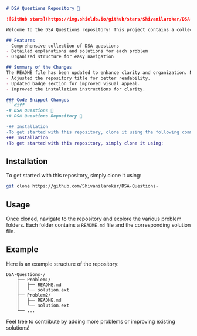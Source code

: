 ```markdown
# DSA Questions Repository 📖

![GitHub stars](https://img.shields.io/github/stars/Shivanilarokar/DSA-Questions-) ![GitHub forks](https://img.shields.io/github/forks/Shivanilarokar/DSA-Questions-) ![GitHub issues](https://img.shields.io/github/issues/Shivanilarokar/DSA-Questions-) ![GitHub repo size](https://img.shields.io/github/repo-size/Shivanilarokar/DSA-Questions-) ![GitHub contributors](https://img.shields.io/github/contributors/Shivanilarokar/DSA-Questions-) ![GitHub last commit](https://img.shields.io/github/last-commit/Shivanilarokar/DSA-Questions-)

Welcome to the DSA Questions repository! This project contains a collection of Data Structure and Algorithm questions designed to help you improve your coding skills.

## Features
- Comprehensive collection of DSA questions
- Detailed explanations and solutions for each problem
- Organized structure for easy navigation

## Summary of the Changes
The README file has been updated to enhance clarity and organization. Notable changes include:
- Adjusted the repository title for better readability.
- Updated badge section for improved visual appeal.
- Improved the installation instructions for clarity.

### Code Snippet Changes
```diff
-# DSA Questions 📖
+# DSA Questions Repository 📖
```
```diff
-## Installation
-To get started with this repository, clone it using the following command:
+## Installation
+To get started with this repository, simply clone it using:
```

## Installation
To get started with this repository, simply clone it using:
```bash
git clone https://github.com/Shivanilarokar/DSA-Questions-
```

## Usage
Once cloned, navigate to the repository and explore the various problem folders. Each folder contains a `README.md` file and the corresponding solution file.

## Example
Here is an example structure of the repository:
```
DSA-Questions-/
    ├── Problem1/
    │   ├── README.md
    │   └── solution.ext
    ├── Problem2/
    │   ├── README.md
    │   └── solution.ext
    └── ...
```

Feel free to contribute by adding more problems or improving existing solutions!
```
